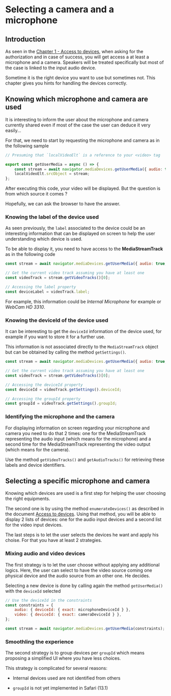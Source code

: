 # Selecting a camera and a microphone

## Introduction

As seen in the [Chapter 1 - Access to devices](./Chapter%20%1%20-%20Access%20to%devices.md), when asking for the authorization and in case of success, you will get access a at least a microphone and a camera. Speakers will be treated
specifically but most of the case is linked to the input audio device.

Sometime it is the right device you want to use but sometimes not. This chapter gives you hints for handling the devices correctly.

## Knowing which microphone and camera are used

It is interesting to inform the user about the microphone and camera currently shared even if most of the case the user can deduce it very easily...

For that, we need to start by requesting the microphone and camera as in the following sample

```js
// Presuming that `localVideoElt` is a reference to your <video> tag

export const getUserMedia = async () => {
    const stream = await navigator.mediaDevices.getUserMedia({ audio: true, video: true });
    localVideoElt.srcObject = stream;
};
```

After executing this code, your video will be displayed. But the question is from which source it comes ?

Hopefully, we can ask the browser to have the answer.

### Knowing the label of the device used

As seen previously, the `label` associated to the device could be an interesting information that can be displayed on screen to help the user understanding which device is used.

To be able to display it, you need to have access to the **MediaStreamTrack** as in the following code

```js
const stream = await navigator.mediaDevices.getUserMedia({ audio: true, video: true });

// Get the current video track assuming you have at least one
const videoTrack = stream.getVideoTracks()[0];

// Accessing the label property
const deviceLabel = videoTrack.label;
```

For example, this information could be _Internal Microphone_ for example or _WebCam HD 3310_.

### Knowing the deviceId of the device used

It can be interesting to get the `deviceId` information of the device used, for example if you want to store it for a further use.

This information is not associated directly to the `MediaStreamTrack` object but can be obtained by calling the method `getSettings()`.

```js
const stream = await navigator.mediaDevices.getUserMedia({ audio: true, video: true });

// Get the current video track assuming you have at least one
const videoTrack = stream.getVideoTracks()[0];

// Accessing the deviceId property
const deviceId = videoTrack.getSettings().deviceId;

// Accessing the groupId property
const groupId = videoTrack.getSettings().groupId;
```

### Identifying the microphone and the camera

For displaying information on screen regarding your microphone and camera you need to do that 2 times: one for the MediaStreamTrack representing the audio input (which means for the microphone) and a second time for the MediaStreamTrack representing the video output (which means for the camera).

Use the method `getVideoTracks()` and `getAudioTracks()` for retrieving these labels and device identifiers.

## Selecting a specific microphone and camera

Knowing which devices are used is a first step for helping the user choosing the right equipments.

The second one is by using the method `enumerateDevices()` as described in the document [Access to devices](Access%20to%devices.md). Using that method, you will be able to display 2 lists of devices: one for the audio input devices and a second list for the video input devices.

The last steps is to let the user selects the devices he want and apply his choise. For that you have at least 2 strategies.

### Mixing audio and video devices

The first strategy is to let the user choose without applying any additional logics. Here, the user can select to have the video source coming one physical device and the audio source from an other one. He decides.

Selecting a new device is done by calling again the method `getUserMedia()` with the `deviceId` selected

```js
// Use the deviceId in the constraints
const constraints = {
    audio: { deviceId: { exact: microphoneDeviceId } },
    video: { deviceId: { exact: cameraDeviceId } },
};

const stream = await navigator.mediaDevices.getUserMedia(constraints);
```

### Smoothling the experience

The second strategy is to group devices per `groupId` which means proposing a simplified UI where you have less choices.

This strategy is complicated for several reasons:

-   Internal devices used are not identified from others

-   `groupId` is not yet implemented in Safari (13.1)

